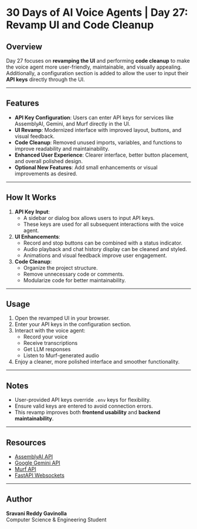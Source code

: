 
# 30 Days of AI Voice Agents | Day 27: Revamp UI and Code Cleanup

## Overview
Day 27 focuses on **revamping the UI** and performing **code cleanup** to make the voice agent more user-friendly, maintainable, and visually appealing. Additionally, a configuration section is added to allow the user to input their **API keys** directly through the UI.

---

## Features
- **API Key Configuration**: Users can enter API keys for services like AssemblyAI, Gemini, and Murf directly in the UI.
- **UI Revamp**: Modernized interface with improved layout, buttons, and visual feedback.
- **Code Cleanup**: Removed unused imports, variables, and functions to improve readability and maintainability.
- **Enhanced User Experience**: Clearer interface, better button placement, and overall polished design.
- **Optional New Features**: Add small enhancements or visual improvements as desired.

---

## How It Works
1. **API Key Input**: 
   - A sidebar or dialog box allows users to input API keys.
   - These keys are used for all subsequent interactions with the voice agent.
2. **UI Enhancements**: 
   - Record and stop buttons can be combined with a status indicator.
   - Audio playback and chat history display can be cleaned and styled.
   - Animations and visual feedback improve user engagement.
3. **Code Cleanup**: 
   - Organize the project structure.
   - Remove unnecessary code or comments.
   - Modularize code for better maintainability.

---

## Usage
1. Open the revamped UI in your browser.
2. Enter your API keys in the configuration section.
3. Interact with the voice agent:
   - Record your voice
   - Receive transcriptions
   - Get LLM responses
   - Listen to Murf-generated audio
4. Enjoy a cleaner, more polished interface and smoother functionality.

---

## Notes
- User-provided API keys override `.env` keys for flexibility.
- Ensure valid keys are entered to avoid connection errors.
- This revamp improves both **frontend usability** and **backend maintainability**.

---

## Resources
- [AssemblyAI API](https://www.assemblyai.com/docs/)
- [Google Gemini API](https://ai.google.dev/api/generate-content)
- [Murf API](https://murf.ai/api/docs/text-to-speech/web-sockets)
- [FastAPI Websockets](https://fastapi.tiangolo.com/advanced/websockets/)

---

## Author
**Sravani Reddy Gavinolla**  
Computer Science & Engineering Student
